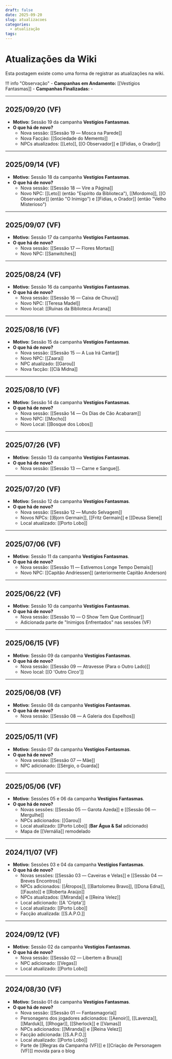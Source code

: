 ```yaml
---
draft: false
date: 2025-09-20
slug: atualizacoes
categories:
  - atualização
tags:
---
```



# Atualizações da Wiki

Esta postagem existe como uma forma de registrar as atualizações na wiki.

<!-- more -->

!!! info "Observação"
	- **Campanhas em Andamento:** [[Vestígios Fantasmas]]
	- **Campanhas Finalizadas:** -

---

## 2025/09/20 (VF)
- **Motivo:** Sessão 19 da campanha **Vestígios Fantasmas**.
- **O que há de novo?**
	- Nova sessão: [[Sessão 19 ― Mosca na Parede]]
	- Nova Facção: [[Sociedade do Memento]]
	- NPCs atualizados: [[Leto]], [[O Observador]] e [[Fídias, o Orador]]

---

## 2025/09/14 (VF)
- **Motivo:** Sessão 18 da campanha **Vestígios Fantasmas**.
- **O que há de novo?**
	- Nova sessão: [[Sessão 18 ― Vire a Página]]
	- Novo NPC: [[Leto]] (então "Espírito da Biblioteca"), [[Mordomo]], [[O Observador]] (então "O Inimigo") e [[Fídias, o Orador]] (então "Velho Misterioso")

---

## 2025/09/07 (VF)
- **Motivo:** Sessão 17 da campanha **Vestígios Fantasmas**.
- **O que há de novo?**
	- Nova sessão: [[Sessão 17 ― Flores Mortas]]
	- Novo NPC: [[Sanwitches]]

---

## 2025/08/24 (VF)
- **Motivo:** Sessão 16 da campanha **Vestígios Fantasmas**.
- **O que há de novo?**
	- Nova sessão: [[Sessão 16 ― Caixa de Chuva]]
	- Novo NPC: [[Teresa Madel]]
	- Novo local: [[Ruínas da Biblioteca Arcana]]

---

## 2025/08/16 (VF)
- **Motivo:** Sessão 15 da campanha **Vestígios Fantasmas**.
- **O que há de novo?**
	- Nova sessão: [[Sessão 15 ― A Lua Irá Cantar]]
	- Novo NPC: [[Zaara]]
	- NPC atualizado: [[Garou]]
	- Nova facção: [[Clã Midna]]

---

## 2025/08/10 (VF)
- **Motivo:** Sessão 14 da campanha **Vestígios Fantasmas**.
- **O que há de novo?**
	- Nova sessão: [[Sessão 14 ― Os Dias de Cão Acabaram]]
	- Novo NPC: [[Mocho]]
	- Novo Local: [[Bosque dos Lobos]]

---

## 2025/07/26 (VF)
- **Motivo:** Sessão 13 da campanha **Vestígios Fantasmas**.
- **O que há de novo?**
	- Nova sessão: [[Sessão 13 ― Carne e Sangue]].

---

## 2025/07/20 (VF)
- **Motivo:** Sessão 12 da campanha **Vestígios Fantasmas**.
- **O que há de novo?**
	- Nova sessão: [[Sessão 12 ― Mundo Selvagem]]
	- Novos NPCs: [[Bjorn Germain]], [[Fritz Germain]] e [[Deusa Siene]]
	- Local atualizado: [[Porto Lobo]]

---

## 2025/07/06 (VF)
- **Motivo:** Sessão 11 da campanha **Vestígios Fantasmas**.
- **O que há de novo?**
	- Nova sessão: [[Sessão 11 ― Estivemos Longe Tempo Demais]]
	- Novo NPC: [[Capitão Andriessen]] (anteriormente Capitão Anderson)

---

## 2025/06/22 (VF)
- **Motivo:** Sessão 10 da campanha **Vestígios Fantasmas**.
- **O que há de novo?**
	- Nova sessão: [[Sessão 10 ― O Show Tem Que Continuar]]
	- Adicionada parte de "Inimigos Enfrentados" nas sessões (VF)

---

## 2025/06/15 (VF)
- **Motivo:** Sessão 09 da campanha **Vestígios Fantasmas**.
- **O que há de novo?**
	- Nova sessão: [[Sessão 09 ― Atravesse (Para o Outro Lado)]]
	- Novo local: [[O 'Outro Circo']]

---

## 2025/06/08 (VF)
- **Motivo:** Sessão 08 da campanha **Vestígios Fantasmas**.
- **O que há de novo?**
	- Nova sessão: [[Sessão 08 ― A Galeria dos Espelhos]]

---

## 2025/05/11 (VF)
- **Motivo:** Sessão 07 da campanha **Vestígios Fantasmas**.
- **O que há de novo?**
	- Nova sessão: [[Sessão 07 ― Mãe]]
	- NPC adicionado: [[Sérgio, o Guarda]]

---

## 2025/05/06 (VF)
- **Motivo:** Sessões 05 e 06 da campanha **Vestígios Fantasmas**.
- **O que há de novo?**
	- Novas sessões: [[Sessão 05 ― Garota Azeda]] e [[Sessão 06 ― Mergulhe]]
	- NPCs adicionados: [[Garou]]
	- Local atualizado: [[Porto Lobo]] (**Bar Água & Sal** adicionado)
	- Mapa de [[Vernália]] remodelado

---

## 2024/11/07 (VF)
- **Motivo:** Sessões 03 e 04 da campanha **Vestígios Fantasmas**.
- **O que há de novo?**
	- Novas sessões: [[Sessão 03 ― Caveiras e Velas]] e [[Sessão 04 ― Breves Encontros]]
	- NPCs adicionados: [[Átropos]], [[Bartolomeu Bravo]], [[Dona Edna]], [[Fausto]] e [[Roberta Araújo]]
	- NPCs atualizados: [[Miranda]] e [[Reina Velez]]
	- Local adicionado: [[A 'Cripta']]
	- Local atualizado: [[Porto Lobo]]
	- Facção atualizada: [[S.A.P.O.]]

---

## 2024/09/12 (VF)
- **Motivo:** Sessão 02 da campanha **Vestígios Fantasmas**.
- **O que há de novo?**
	- Nova sessão: [[Sessão 02 ― Libertem a Bruxa]]
	- NPC adicionado: [[Vegas]]
	- Local atualizado: [[Porto Lobo]]

---

## 2024/08/30 (VF)
- **Motivo:** Sessão 01 da campanha **Vestígios Fantasmas**.
- **O que há de novo?**
	- Nova sessão: [[Sessão 01 ― Fantasmagoria]]
	- Personagens dos jogadores adicionados: [[Aenoir]], [[Lavenza]], [[Marduk]], [[Rhogar]], [[Sherlock]] e [[Vamas]]
	- NPCs adicionados: [[Miranda]] e [[Reina Velez]]
	- Facção adicionada: [[S.A.P.O.]]
	- Local atualizado: [[Porto Lobo]]
	- Parte de [[Regras da Campanha (VF)]] e [[Criação de Personagem (VF)]] movida para o blog